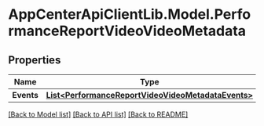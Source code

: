 # AppCenterApiClientLib.Model.PerformanceReportVideoVideoMetadata
## Properties

Name | Type | Description | Notes
------------ | ------------- | ------------- | -------------
**Events** | [**List&lt;PerformanceReportVideoVideoMetadataEvents&gt;**](PerformanceReportVideoVideoMetadataEvents.md) |  | [optional] 

[[Back to Model list]](../README.md#documentation-for-models) [[Back to API list]](../README.md#documentation-for-api-endpoints) [[Back to README]](../README.md)

